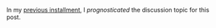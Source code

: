 In my [previous installment][1], I _prognosticated_ the discussion topic for this post.

[1]: /2012/12/29/single-page-design-madness
